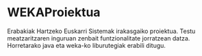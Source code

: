 # WEKAProiektua
Erabakiak Hartzeko Euskarri Sistemak irakasgaiko proiektua. Testu meatzaritzaren inguruan zenbait funtzionalitate jorratzean datza. 
Horretarako java eta weka-ko liburutegiak erabili ditugu.
